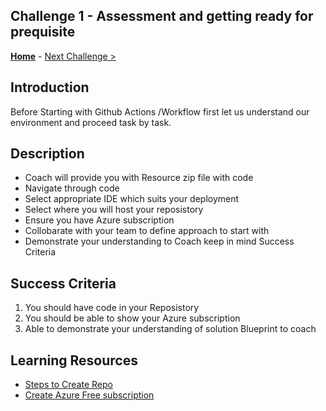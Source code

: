 ## Challenge 1 - Assessment and getting ready for prequisite

**[Home](../README.md)** - [Next Challenge >](./Challenge02.md)


## Introduction

Before Starting with Github Actions /Workflow first let us understand our environment and proceed task by task. 

## Description

- Coach will provide you with Resource zip file with code
- Navigate through code
- Select appropriate IDE which suits your deployment
- Select where you will host your reposistory
- Ensure you have Azure subscription
- Collobarate with your team to define approach to start with
- Demonstrate your understanding to Coach keep in mind Success Criteria 
   

## Success Criteria

1. You should have code in your Reposistory
2. You should be able to show your Azure subscription 
3. Able to demonstrate your understanding of solution Blueprint to coach

## Learning Resources

- [Steps to Create Repo](https://docs.github.com/en/get-started/quickstart/create-a-repo)
- [Create Azure Free subscription](https://azure.microsoft.com/en-us/free/)

